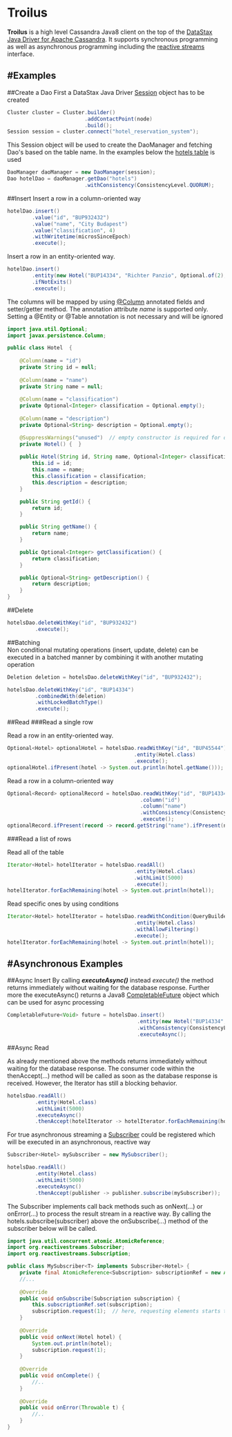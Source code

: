 
Troilus
======
**Troilus** is a high level Cassandra Java8 client on the top of the [DataStax Java Driver for Apache Cassandra](https://github.com/datastax/java-driver). 
It supports synchronous programming as well as asynchronous programming including the [reactive streams](http://www.reactive-streams.org) interface.


#Examples
-------

##Create a Dao
First a DataStax Java Driver [Session](https://github.com/datastax/java-driver) object has to be created
``` java
Cluster cluster = Cluster.builder()
                         .addContactPoint(node)
                         .build();
Session session = cluster.connect("hotel_reservation_system");
```

This Session object will be used to create the DaoManager and fetching Dao's based on the table name. In the examples below the [hotels table](src/test/resources/com/unitedinternet/troilus/example/hotels.ddl) is used
``` java
DaoManager daoManager = new DaoManager(session);
Dao hotelDao = daoManager.getDao("hotels")
                         .withConsistency(ConsistencyLevel.QUORUM);
```

##Insert
Insert a row in a column-oriented way
``` java
hotelDao.insert()
        .value("id", "BUP932432")
        .value("name", "City Budapest")
        .value("classification", 4)
        .withWritetime(microsSinceEpoch)
        .execute();
```


Insert a row in an entity-oriented way.  
``` java
hotelDao.insert()
        .entity(new Hotel("BUP14334", "Richter Panzio", Optional.of(2), Optional.empty()))
        .ifNotExits()
        .execute();
```
The columns will be mapped by using [@Column](http://docs.oracle.com/javaee/7/api/javax/persistence/Column.html) annotated fields and setter/getter method. The annotation attribute *name* is supported only. Setting a  @Entity or @Table annotation is not necessary and will be ignored
``` java
import java.util.Optional;
import javax.persistence.Column;

public class Hotel  {
   
    @Column(name = "id")
    private String id = null;
    
    @Column(name = "name")
    private String name = null;
    
    @Column(name = "classification")
    private Optional<Integer> classification = Optional.empty();
    
    @Column(name = "description")
    private Optional<String> description = Optional.empty();

    @SuppressWarnings("unused")  // empty constructor is required for deserializing purposes
    private Hotel() {  } 
    
    public Hotel(String id, String name, Optional<Integer> classification, Optional<String> description) {
        this.id = id;
        this.name = name;
        this.classification = classification;
        this.description = description;
    }

    public String getId() {
        return id;
    }

    public String getName() {
        return name;
    }

    public Optional<Integer> getClassification() {
        return classification;
    }

    public Optional<String> getDescription() {
        return description;
    }  
}
```



##Delete

``` java
hotelsDao.deleteWithKey("id", "BUP932432")
         .execute();
```


##Batching        
Non conditional mutating operations (insert, update, delete) can be executed in a batched manner by combining it with another mutating operation
``` java
Deletion deletion = hotelsDao.deleteWithKey("id", "BUP932432");

hotelsDao.deleteWithKey("id", "BUP14334")
         .combinedWith(deletion)
         .withLockedBatchType()
         .execute();
```


##Read
###Read a single row

Read a row in an entity-oriented way.  
``` java        
Optional<Hotel> optionalHotel = hotelsDao.readWithKey("id", "BUP45544")
                                         .entity(Hotel.class)
                                         .execute();
optionalHotel.ifPresent(hotel -> System.out.println(hotel.getName()));
```        

Read a row in a column-oriented way
``` java        
Optional<Record> optionalRecord = hotelsDao.readWithKey("id", "BUP14334")
                                           .column("id")
                                           .column("name")
                                           .withConsistency(ConsistencyLevel.ONE)
                                           .execute();
optionalRecord.ifPresent(record -> record.getString("name").ifPresent(name -> System.out.println(name)));
```        

###Read a list of rows

Read all of the table
``` java  
Iterator<Hotel> hotelIterator = hotelsDao.readAll()
                                         .entity(Hotel.class)
                                         .withLimit(5000)
                                         .execute();
hotelIterator.forEachRemaining(hotel -> System.out.println(hotel));
```        
        

Read specific ones by using conditions
``` java  
Iterator<Hotel> hotelIterator = hotelsDao.readWithCondition(QueryBuilder.in("ID", "BUP45544", "BUP14334"))
                                         .entity(Hotel.class)
                                         .withAllowFiltering()
                                         .execute();
hotelIterator.forEachRemaining(hotel -> System.out.println(hotel));                
```        
        

        
#Asynchronous Examples
-------

##Async Insert
By calling ***executeAsync()*** instead *execute()* the method returns immediately without waiting for the database response. Further more the executeAsync() returns a Java8 [CompletableFuture](https://docs.oracle.com/javase/8/docs/api/java/util/concurrent/CompletableFuture.html) object which can be used for async processing
``` java
CompletableFuture<Void> future = hotelsDao.insert()
                                          .entity(new Hotel("BUP14334", "Richter Panzio", Optional.of(2), Optional.empty()))
                                          .withConsistency(ConsistencyLevel.ANY)
                                          .executeAsync();
```


##Async Read

As already mentioned above the methods returns immediately without waiting for the database response. The consumer code within the thenAccept(...) method will be called as soon as the database response is received. However, the Iterator has still a blocking behavior.
``` java
hotelsDao.readAll()
         .entity(Hotel.class)
         .withLimit(5000)
         .executeAsync()
         .thenAccept(hotelIterator -> hotelIterator.forEachRemaining(hotel -> System.out.println(hotel)));
```

For true asynchronous streaming a [Subscriber](http://www.reactive-streams.org) could be registered which will be executed in an asynchronous, reactive way
``` java
Subscriber<Hotel> mySubscriber = new MySubscriber();  

hotelsDao.readAll()
         .entity(Hotel.class)
         .withLimit(5000)
         .executeAsync()
         .thenAccept(publisher -> publisher.subscribe(mySubscriber));
```

The Subscriber implements call back methods such as onNext(...) or onError(...) to process the result stream in a reactive way. By calling the hotels.subscribe(subscriber) above the onSubscribe(...) method of the subscriber below will be called.
``` java
import java.util.concurrent.atomic.AtomicReference;
import org.reactivestreams.Subscriber;
import org.reactivestreams.Subscription;

public class MySubscriber<T> implements Subscriber<Hotel> {
    private final AtomicReference<Subscription> subscriptionRef = new AtomicReference<>();
    //...
    
    @Override
    public void onSubscribe(Subscription subscription) {
        this.subscriptionRef.set(subscription);
        subscription.request(1);  // here, requesting elements starts the streaming implicitly
    }
    
    @Override
    public void onNext(Hotel hotel) {
        System.out.println(hotel);
        subscription.request(1);
    }
    
    @Override
    public void onComplete() {
        //..
    }
    
    @Override
    public void onError(Throwable t) {
        //..
    }
}
```
